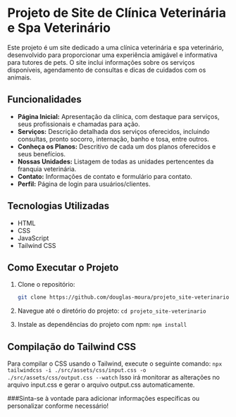 # Projeto de Site de Clínica Veterinária e Spa Veterinário

Este projeto é um site dedicado a uma clínica veterinária e spa veterinário, desenvolvido para proporcionar uma experiência amigável e informativa para tutores de pets. O site inclui informações sobre os serviços disponíveis, agendamento de consultas e dicas de cuidados com os animais.

## Funcionalidades

- **Página Inicial:** Apresentação da clínica, com destaque para serviços, seus profissionais e chamadas para ação.
- **Serviços:** Descrição detalhada dos serviços oferecidos, incluindo consultas, pronto socorro, internação, banho e tosa, entre outros.
- **Conheça os Planos:** Descritivo de cada um dos planos oferecidos e seus benefícios.
- **Nossas Unidades:** Listagem de todas as unidades pertencentes da franquia veterinária.
- **Contato:** Informações de contato e formulário para contato.
- **Perfil:** Página de login para usuários/clientes.

## Tecnologias Utilizadas

- HTML
- CSS
- JavaScript
- Tailwind CSS

## Como Executar o Projeto

1. Clone o repositório:
   ```bash
   git clone https://github.com/douglas-moura/projeto_site-veterinario.git

2. Navegue até o diretório do projeto:
```cd projeto_site-veterinario```

3. Instale as dependências do projeto com npm:
```npm install```

## Compilação do Tailwind CSS
Para compilar o CSS usando o Tailwind, execute o seguinte comando:
```npx tailwindcss -i ./src/assets/css/input.css -o ./src/assets/css/output.css --watch```
Isso irá monitorar as alterações no arquivo input.css e gerar o arquivo output.css automaticamente.

###Sinta-se à vontade para adicionar informações específicas ou personalizar conforme necessário!
